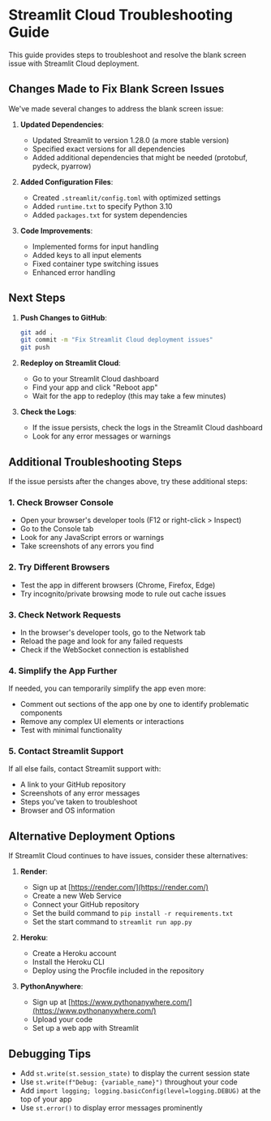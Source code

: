 # Streamlit Cloud Troubleshooting Guide

This guide provides steps to troubleshoot and resolve the blank screen issue with Streamlit Cloud deployment.

## Changes Made to Fix Blank Screen Issues

We've made several changes to address the blank screen issue:

1. **Updated Dependencies**:
   - Updated Streamlit to version 1.28.0 (a more stable version)
   - Specified exact versions for all dependencies
   - Added additional dependencies that might be needed (protobuf, pydeck, pyarrow)

2. **Added Configuration Files**:
   - Created `.streamlit/config.toml` with optimized settings
   - Added `runtime.txt` to specify Python 3.10
   - Added `packages.txt` for system dependencies

3. **Code Improvements**:
   - Implemented forms for input handling
   - Added keys to all input elements
   - Fixed container type switching issues
   - Enhanced error handling

## Next Steps

1. **Push Changes to GitHub**:
   ```bash
   git add .
   git commit -m "Fix Streamlit Cloud deployment issues"
   git push
   ```

2. **Redeploy on Streamlit Cloud**:
   - Go to your Streamlit Cloud dashboard
   - Find your app and click "Reboot app"
   - Wait for the app to redeploy (this may take a few minutes)

3. **Check the Logs**:
   - If the issue persists, check the logs in the Streamlit Cloud dashboard
   - Look for any error messages or warnings

## Additional Troubleshooting Steps

If the issue persists after the changes above, try these additional steps:

### 1. Check Browser Console

- Open your browser's developer tools (F12 or right-click > Inspect)
- Go to the Console tab
- Look for any JavaScript errors or warnings
- Take screenshots of any errors you find

### 2. Try Different Browsers

- Test the app in different browsers (Chrome, Firefox, Edge)
- Try incognito/private browsing mode to rule out cache issues

### 3. Check Network Requests

- In the browser's developer tools, go to the Network tab
- Reload the page and look for any failed requests
- Check if the WebSocket connection is established

### 4. Simplify the App Further

If needed, you can temporarily simplify the app even more:

- Comment out sections of the app one by one to identify problematic components
- Remove any complex UI elements or interactions
- Test with minimal functionality

### 5. Contact Streamlit Support

If all else fails, contact Streamlit support with:

- A link to your GitHub repository
- Screenshots of any error messages
- Steps you've taken to troubleshoot
- Browser and OS information

## Alternative Deployment Options

If Streamlit Cloud continues to have issues, consider these alternatives:

1. **Render**:
   - Sign up at [https://render.com/](https://render.com/)
   - Create a new Web Service
   - Connect your GitHub repository
   - Set the build command to `pip install -r requirements.txt`
   - Set the start command to `streamlit run app.py`

2. **Heroku**:
   - Create a Heroku account
   - Install the Heroku CLI
   - Deploy using the Procfile included in the repository

3. **PythonAnywhere**:
   - Sign up at [https://www.pythonanywhere.com/](https://www.pythonanywhere.com/)
   - Upload your code
   - Set up a web app with Streamlit

## Debugging Tips

- Add `st.write(st.session_state)` to display the current session state
- Use `st.write(f"Debug: {variable_name}")` throughout your code
- Add `import logging; logging.basicConfig(level=logging.DEBUG)` at the top of your app
- Use `st.error()` to display error messages prominently
